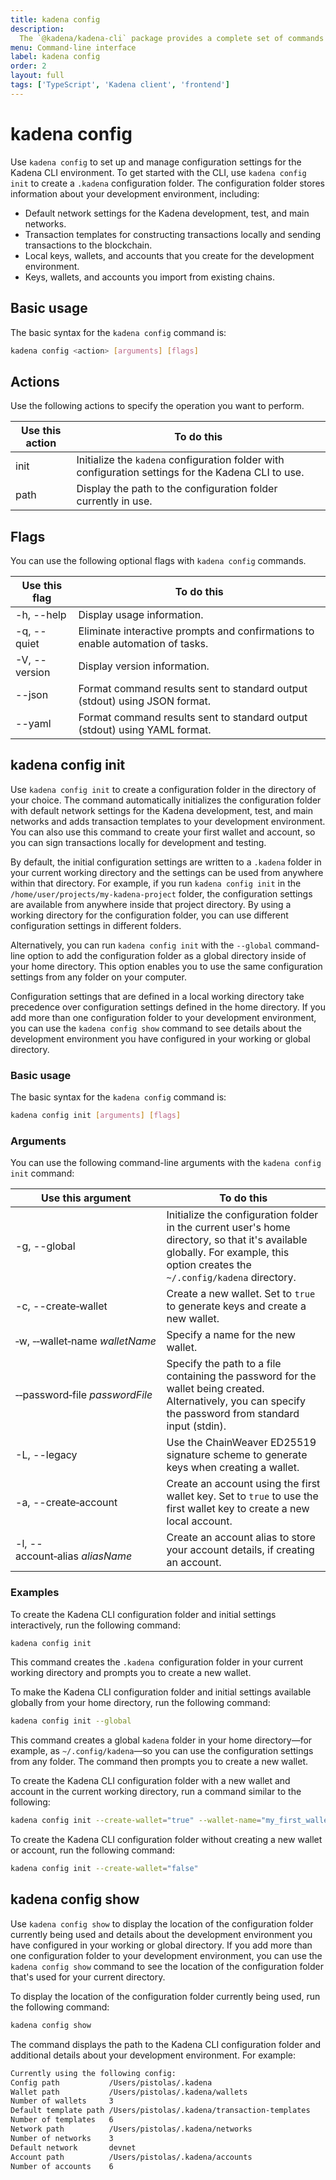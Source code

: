 ```yaml
---
title: kadena config
description:
  The `@kadena/kadena-cli` package provides a complete set of commands for creating applications and interacting with the Kadena network interactively or by using scripts from the command-line.
menu: Command-line interface
label: kadena config
order: 2
layout: full
tags: ['TypeScript', 'Kadena client', 'frontend']
---
```


# kadena config

Use `kadena config` to set up and manage configuration settings for the Kadena CLI environment.
To get started with the CLI, use `kadena config init` to create a `.kadena` configuration folder.
The configuration folder stores information about your development environment, including:

- Default network settings for the Kadena development, test, and main networks.
- Transaction templates for constructing transactions locally and sending transactions to the blockchain.
- Local keys, wallets, and accounts that you create for the development environment.
- Keys, wallets, and accounts you import from existing chains.

## Basic usage

The basic syntax for the `kadena config` command is:

```bash
kadena config <action> [arguments] [flags]
```

## Actions

Use the following actions to specify the operation you want to perform.

| Use this action | To do this
| --------------- | ----------- |
| init | Initialize the `kadena` configuration folder with configuration settings for the Kadena CLI to use. |
| path | Display the path to the configuration folder currently in use. |

## Flags

You can use the following optional flags with `kadena config` commands.

| Use this flag | To do this
| ------------- | -----------
| -h, --help |	Display usage information.
| -q, --quiet | Eliminate interactive prompts and confirmations to enable automation of tasks.
| -V, --version	| Display version information.
| --json | Format command results sent to standard output (stdout) using JSON format.
| --yaml | Format command results sent to standard output (stdout) using YAML format.

## kadena config init

Use `kadena config init` to create a configuration folder in the directory of your choice.
The command automatically initializes the configuration folder with default network settings for the Kadena development, test, and main networks and adds transaction templates to your development environment.
You can also use this command to create your first wallet and account, so you can sign transactions locally for development and testing.

By default, the initial configuration settings are written to a `.kadena` folder in your current working directory and the settings can be used from anywhere within that directory. 
For example, if you run `kadena config init` in the `/home/user/projects/my-kadena-project` folder, the configuration settings are available from anywhere inside that project directory.
By using a working directory for the configuration folder, you can use different configuration settings in different folders.

Alternatively, you can run `kadena config init` with the `--global` command-line option to add the configuration folder as a global directory inside of your home directory. 
This option enables you to use the same configuration settings from any folder on your computer. 

Configuration settings that are defined in a local working directory take precedence over configuration settings defined in the home directory. 
If you add more than one configuration folder to your development environment, you can use the `kadena config show` command to see details about the development environment you have configured in your working or global directory.

### Basic usage

The basic syntax for the `kadena config` command is:

```bash
kadena config init [arguments] [flags]
```

### Arguments

You can use the following command-line arguments with the `kadena config init` command:

| Use this argument | To do this |
| ----------------- | --------------- |
| -g, --global | Initialize the configuration folder in the current user's home directory, so that it's available globally. For example, this option creates the `~/.config/kadena` directory.|
| -c, --create&#8209;wallet | Create a new wallet. Set to `true` to generate keys and create a new wallet. |
| &#8209;w,&nbsp;&#8209;&#8209;wallet&#8209;name&nbsp;_walletName_ | Specify a name for the new wallet. |
| &#8209;&#8209;password&#8209;file&nbsp;_passwordFile_ | Specify the path to a file containing the password for the wallet being created. Alternatively, you can specify the password from standard input (stdin). |
| -L, --legacy | Use the ChainWeaver ED25519 signature scheme to generate keys when creating a wallet. |
| -a, --create&#8209;account | Create an account using the first wallet key. Set to `true` to use the first wallet key to create a new local account.|
| -l, --account&#8209;alias&nbsp;_aliasName_ | Create an account alias to store your account details, if creating an account. |

### Examples

To create the Kadena CLI configuration folder and initial settings interactively, run the following command:

```bash
kadena config init
```

This command creates the `.kadena `configuration folder in your current working directory and prompts you to create a new wallet.

To make the Kadena CLI configuration folder and initial settings available globally from your home directory, run the following command:

```bash
kadena config init --global
```

This command creates a global `kadena` folder in your home directory—for example, as `~/.config/kadena`—so you can use the configuration settings from any folder. 
The command then prompts you to create a new wallet.

To create the Kadena CLI configuration folder with a new wallet and account in the current working directory, run a command similar to the following:

```bash
kadena config init --create-wallet="true" --wallet-name="my_first_wallet" --create-account="true" --account-alias="dev_account"
```

To create the Kadena CLI configuration folder without creating a new wallet or account, run the following command:

```bash
kadena config init --create-wallet="false"
```

## kadena config show

Use `kadena config show` to display the location of the configuration folder currently being used and details about the development environment you have configured in your working or global directory.
If you add more than one configuration folder to your development environment, you can use the `kadena config show` command to see the location of the configuration folder that's used for your current directory.

To display the location of the configuration folder currently being used, run the following command:

```bash
kadena config show
```

The command displays the path to the Kadena CLI configuration folder and additional details about your development environment.
For example:

```bash
Currently using the following config:
Config path           /Users/pistolas/.kadena                      
Wallet path           /Users/pistolas/.kadena/wallets              
Number of wallets     3                                            
Default template path /Users/pistolas/.kadena/transaction-templates
Number of templates   6                                            
Network path          /Users/pistolas/.kadena/networks             
Number of networks    3                                            
Default network       devnet                                          
Account path          /Users/pistolas/.kadena/accounts             
Number of accounts    6                                         
```
